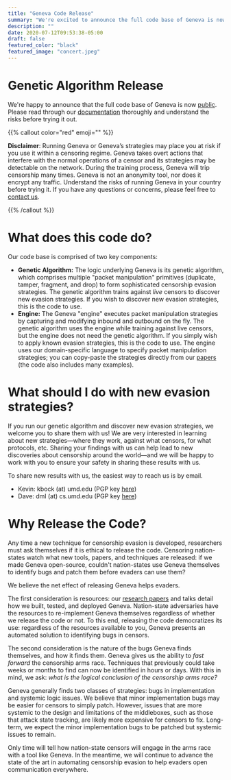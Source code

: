 ```yaml
---
title: "Geneva Code Release"
summary: "We're excited to announce the full code base of Geneva is now public! Click to read more about the code, how to use it, and why we are releasing it."
description: ""
date: 2020-07-12T09:53:38-05:00
draft: false
featured_color: "black"
featured_image: "concert.jpeg"
---
```


# Genetic Algorithm Release

We're happy to announce that the full code base of Geneva is now [public](https://github.com/kkevsterrr/geneva). Please read through our [documentation](https://gevena.readthedocs.io) thoroughly and understand the risks before trying it out. 

{{% callout color="red" emoji="" %}}

**Disclaimer**: Running Geneva or Geneva’s strategies may place you at risk if you use it within a censoring regime. Geneva takes overt actions that interfere with the normal operations of a censor and its strategies may be detectable on the network. During the training process, Geneva will trip censorship many times. Geneva is not an anonymity tool, nor does it encrypt any traffic. Understand the risks of running Geneva in your country before trying it. If you have any questions or concerns, please feel free to [contact us](https://geneva.cs.umd.edu/people/#contact-us).

{{% /callout %}}

# What does this code do?

Our code base is comprised of two key components:

- **Genetic Algorithm:** The logic underlying Geneva is its genetic algorithm, which comprises multiple "packet manipulation" primitives (duplicate, tamper, fragment, and drop) to form sophisticated censorship evasion strategies. The genetic algorithm trains against *live* censors to discover new evasion strategies. If you wish to discover new evasion strategies, this is the code to use.
- **Engine:** The Geneva "engine" executes packet manipulation strategies by capturing and modifying inbound and outbound on the fly. The genetic algorithm uses the engine while training against live censors, but the engine does not need the genetic algorithm. If you simply wish to apply known evasion strategies, this is the code to use. The engine uses our domain-specific language to specify packet manipulation strategies; you can copy-paste the strategies directly from our [papers](/papers/) (the code also includes many examples).

# What should I do with new evasion strategies?

If you run our genetic algorithm and discover new evasion strategies, we welcome you to share them with us! We are very interested in learning about new strategies—where they work, against what censors, for what protocols, etc. Sharing your findings with us can help lead to new discoveries about censorship around the world—and we will be happy to work with you to ensure your safety in sharing these results with us.

To share new results with us, the easiest way to reach us is by email. 

- Kevin: kbock (at) umd.edu (PGP key [here](https://geneva.cs.umd.edu/keys/kevin_pgp.asc))
- Dave: dml (at) cs.umd.edu (PGP key [here](https://geneva.cs.umd.edu/keys/dave_pgp.asc))

# Why Release the Code?

Any time a new technique for censorship evasion is developed, researchers must ask themselves if it is ethical to release the code. Censoring nation-states watch what new tools, papers, and techniques are released: if we made Geneva open-source, couldn't nation-states use Geneva themselves to identify bugs and patch them before evaders can use them? 

We believe the net effect of releasing Geneva helps evaders.

The first consideration is resources: our [research papers](/papers/) and talks detail how we built, tested, and deployed Geneva. Nation-state adversaries have the resources to re-implement Geneva themselves regardless of whether we release the code or not. To this end, releasing the code democratizes its use: regardless of the resources available to you, Geneva presents an automated solution to identifying bugs in censors.

The second consideration is the nature of the bugs Geneva finds themselves, and how it finds them. Geneva gives us the ability to *fast forward* the censorship arms race. Techniques that previously could take weeks or months to find can now be identified in hours or days. With this in mind, we ask: *what is the logical conclusion of the censorship arms race?* 

Geneva generally finds two classes of strategies: bugs in implementation and systemic logic issues. We believe that minor implementation bugs may be easier for censors to simply patch. However, issues that are more systemic to the design and limitations of the middleboxes, such as those that attack state tracking, are likely more expensive for censors to fix. Long-term, we expect the minor implementation bugs to be patched but systemic issues to remain.

Only time will tell how nation-state censors will engage in the arms race with a tool like Geneva. In the meantime, we will continue to advance the state of the art in automating censorship evasion to help evaders open communication everywhere.
